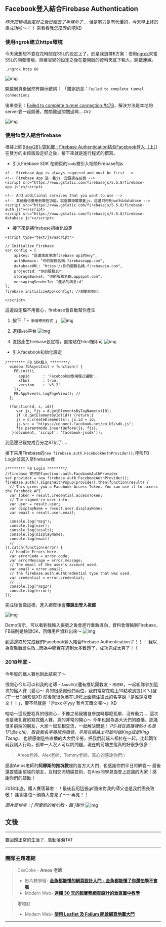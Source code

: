 ## Facebook登入結合Firebase Authentication

_昨天把環境設定好之後已經去了半條命了...._
但是努力是有代價的，今天早上終於串成功啦～！！
來看看我怎麼弄的吧XD

### 使用ngrok建立https環境

今天我想想不要在花時間在SSL的設定上了，於是我選擇B方案：使用[ngrok](https://ngrok.com/)來當SSL的開發環境，照著官網的設定之後在要開啟的資料夾底下輸入，開啟連線。
```
./ngrok http 80
```
![img](https://github.com/tinatyc/King-Ironman-30Day-Challenge/blob/master/2018/article/img/day30_4.png?raw=true)

開啟網頁後居然有顯示錯誤！
「錯誤訊息：`Failed to complete tunnel connection`」

後來查到：[Failed to complete tunnel connection #478](https://github.com/inconshreveable/ngrok/issues/478)，解決方法是本地的server要一起開著，關關難過關關過啊....Orz

![img](https://github.com/tinatyc/King-Ironman-30Day-Challenge/blob/master/2018/article/img/day30_3.png?raw=true)

### 使用fb登入結合firebase

根據上回([[day28]-雪恥戰！Firebase Authentication結合Facebook登入（上）](https://ithelp.ithome.com.tw/articles/10209531))在雙方的主控版設定好之後，接下來就是進行程式的撰寫。

- 引入Firebase SDK
在網頁的`body`裡引入相關Firebase的js
```
<!-- Firebase App is always required and must be first -->
<!-- Firebase App 這一隻js一定要掛在前面 -->
<script src="https://www.gstatic.com/firebasejs/5.5.8/firebase-app.js"></script>

<!-- Add additional services that you want to use -->
<!-- 其他看你要用到哪些功能，就選擇掛載哪隻js，這邊只用到auth&database -->
<script src="https://www.gstatic.com/firebasejs/5.5.8/firebase-auth.js"></script>
<script src="https://www.gstatic.com/firebasejs/5.5.8/firebase-database.js"></script>
```

- 接下來是將firebase初始化設定

```
<script type="text/javascript">

// Initialize Firebase
var config = {
    apiKey: "這邊填寫申請firebase api的key",
    authDomain: "你的服務名稱.firebaseapp.com",
    databaseURL: "https://你的服務名稱.firebaseio.com",
    projectId: "你的服務ID",
    storageBucket: "你的服務名稱.appspot.com",
    messagingSenderId: "產品的訊息id"
};
firebase.initializeApp(config); //啟動初始化

</script>
```
這邊設定檔不用擔心，firebase會自動幫你產生
1. 按下「 `+ 新增應用程式 `」
![img](https://github.com/tinatyc/King-Ironman-30Day-Challenge/blob/master/2018/article/img/day30_5.png?raw=true)

2. 選擇`web`平台
![img](https://github.com/tinatyc/King-Ironman-30Day-Challenge/blob/master/2018/article/img/day30_6.png?raw=true)

3. 直接產生firebase設定檔，直接貼在html裡即可
![img](https://github.com/tinatyc/King-Ironman-30Day-Challenge/blob/master/2018/article/img/day30_7.png?raw=true)

- 引入facebook初始化設定

```
/******** FB SDK載入 ********/
  window.fbAsyncInit = function() {
    FB.init({
      appId      : 'Facebook的應用程式編號',
      xfbml      : true,
      version    : 'v3.2'
    });
    FB.AppEvents.logPageView(); //
  };

  (function(d, s, id){
     var js, fjs = d.getElementsByTagName(s)[0];
     if (d.getElementById(id)) {return;}
     js = d.createElement(s); js.id = id;
     js.src = "https://connect.facebook.net/en_US/sdk.js";
     fjs.parentNode.insertBefore(js, fjs);
   }(document, 'script', 'facebook-jssdk'));
```

到這邊已經完成百分之87趴了....

接下來用Firebase的`new firebase.auth.FacebookAuthProvider();`呼叫FB Login並寫入至firebase裡

```
/******** FB Login ********/
//firebase 提供的functino-.auth.FacebookAuthProvider
var provider = new firebase.auth.FacebookAuthProvider();
firebase.auth().signInWithPopup(provider).then(function(result) {
  // This gives you a Facebook Access Token. You can use it to access the Facebook API.
  var token = result.credential.accessToken;
  // The signed-in user info.
  var user = result.user;
  var displayName = result.user.displayName;
  var email = result.user.email;

  console.log("msg");
  console.log(user);
  console.log(result);
  console.log(displayName);
  console.log(email)
  // ...
}).catch(function(error) {
  // Handle Errors here.
  var errorCode = error.code;
  var errorMessage = error.message;
  // The email of the user's account used.
  var email = error.email;
  // The firebase.auth.AuthCredential type that was used.
  var credential = error.credential;
  // ...
  console.log("msg2")
  console.log(error);
});

```
完成後會像這樣，進入網頁後會**彈跳出登入視窗**

![img](https://github.com/tinatyc/King-Ironman-30Day-Challenge/blob/master/2018/article/img/day30_8.png?raw=true)

Demo演示，可以看到我輸入帳號之後會進行重新導向，資料會傳輸到Firebase，FB端則是驗證OK，回傳用戶資料出來～
![img](https://github.com/tinatyc/King-Ironman-30Day-Challenge/blob/master/2018/article/img/day30_8.png?raw=true)

到這邊終於完成我們Facebook登入結合Firebase Authentication了！！！
我以為雪恥戰會失敗...因為中間實在遇到太多難題了，成功完成太爽了！！

### 2018年底 -
今年度的鐵人賽也到此結束了～

很開心今年可以和我的老師 - `Amos師父`還有推坑團教友 - `塔塔默`，一起組隊參加這次的鐵人賽（愛心～
真的很感謝他們兩位，我們常常在晚上10點收到提(ㄨㄟ)醒(ㄒ一ㄝˊ)通知信XD 
然後就很急著在LINE上面標注彼此的名字說「是誰還沒發文！！」，要不然就是「＠xxx ＠yyy 我今天鐵文囉～」XD

哈哈～這段歷程真的很開心，不像之前我獨自參加時那麼孤單、沒有動力....
這次也是我扎實的寫完鐵人賽，真的非常的開心～
今年也因為追大大們的直播，認識很多前端的朋友，大家一起互相交流，一起解決問題！
_PS:我在直播裡的小名是17(念e chi)，取自我名字英綺的諧音，平常在網路上可能叫做King或是King Tzeng。_
也很感謝這些直播的大大們辛勞，把我們前端人都拉在一起，比起兩年前我剛入行時，孤單一人沒人可以問問題，現在的前端生態真的好很多很多！

> Amos老師、Alex老師、Tommy老師，真心的感謝你們:)

感謝Amos老師的**阿摩斯的推坑教**裡的各方大大們，也感謝你們平日的解答～
最後還要感謝前端的朋友，互相交流切磋技術，在Alex同學見面會上認識的大家！感謝你們的鼓勵！

2018年底，鐵人賽落幕啦！！最後我用這張gif圖來對我的師父也是我們團長致敬！
謝謝各位～頒獎大會見了～～再見！！

*圖片提供者：[ 阿摩斯的推坑教 - 鐵 ]製作*
![img](https://github.com/tinatyc/King-Ironman-30Day-Challenge/blob/master/2018/article/img/day30_2.gif?raw=true)

## 文後

---

要回歸正常的生活了...感動落淚TAT

---

### 團隊主題連結

> CssCoke - **Amos 老師**
>
> - 影片教學組- **[金魚都能懂的網頁設計入門 - 金魚都能懂了你還怕學不會嗎](https://ithelp.ithome.com.tw/users/20112550/ironman/2072)**
> - Modern Web- **[連續 30 天的超實務網頁設計的垂直置中教學](https://ithelp.ithome.com.tw/users/20112550/ironman/2092)**

> 塔塔默
>
> - Modern Web- **[使用 Leaflet 及 Folium 開啟網頁地圖大門](https://ithelp.ithome.com.tw/users/20112552/ironman/2074)**

---
